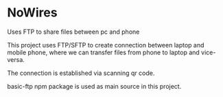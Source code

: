 # NoWires
Uses FTP to share files between pc and phone

This project uses FTP/SFTP to create connection between laptop and mobile phone, where we can transfer files from phone to laptop and vice-versa. 

The connection is established via scanning qr code.

basic-ftp npm package is used as main source in this project.

